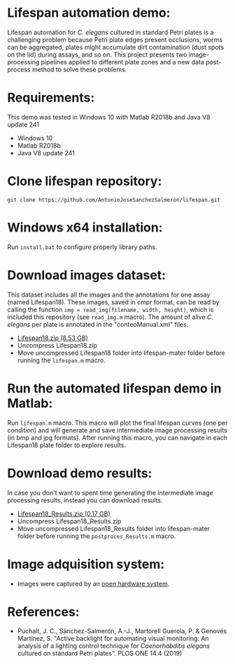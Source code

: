# Lifespan automation demo:
Lifespan automation for *C. elegans* cultured in standard Petri plates is a challenging problem because Petri plate edges present occlusions, worms can be aggregated, plates might accumulate dirt contamination (dust spots on the lid) during assays, and so on. This project presents two image-processing pipelines applied to different plate zones and a new data post-process method to solve these problems. 

# Requirements:
This demo was tested in Windows 10 with Matlab R2018b and Java V8 update 241
- Windows 10
- Matlab R2018b
- Java V8 update 241

# Clone lifespan repository:
```
git clone https://github.com/AntonioJoseSanchezSalmeron/lifespan.git
```

# Windows x64 installation:
Run ```install.bat``` to configure properly library paths.

# Download images dataset:
This dataset includes all the images and the annotations for one assay (named Lifespan18). These images, saved in cmpr format, can be read by calling the function ```img = read_img(filename, width, height)```, which is included this repository (see ```read_img.m``` macro). The amount of alive *C. elegans* per plate is annotated in the "conteoManual.xml" files.
- [Lifespan18.zip (8.53 GB)](https://active-vision.ai2.upv.es/wp-content/uploads/2020/01/Lifespan18.zip)
- Uncompress Lifespan18.zip
- Move uncompressed Lifespan18 folder into lifespan-mater folder before running the ```lifespan.m``` macro.

# Run the automated lifespan demo in Matlab:
Run ```lifespan.m``` macro. This macro will plot the final lifespan curves (one per condition) and will generate and save intermediate image processing results (in bmp and jpg formats). After running this macro, you can navigate in each Lifespan18 plate folder to explore results.

# Download demo results:
In case you don't want to spent time generating the intermediate image processing results, instead you can download results.
- [Lifespan18_Results.zip (0.17 GB)](https://active-vision.ai2.upv.es/wp-content/uploads/2020/01/Lifespan18_Results.zip)
- Uncompress Lifespan18_Results.zip
- Move uncompressed Lifespan18_Results folder into lifespan-mater folder before running the ```postproces_Results.m``` macro.

# Image adquisition system:
- Images were captured by an [open hardware system](https://github.com/JCPuchalt/c-elegans_smartLight).

# References:
- Puchalt, J. C., Sánchez-Salmerón, A.-J., Martorell Guerola, P. & Genovés Martínez, S. "Active backlight for automating visual monitoring: An analysis of a lighting control technique for *Caenorhabditis elegans* cultured on standard Petri plates". PLOS ONE 14.4 (2019)